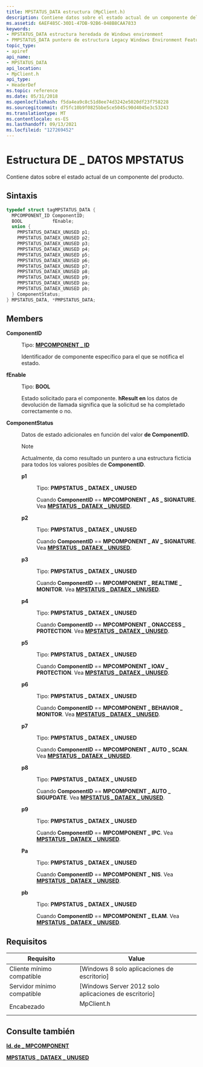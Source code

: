 ```yaml
---
title: MPSTATUS_DATA estructura (MpClient.h)
description: Contiene datos sobre el estado actual de un componente del producto.
ms.assetid: 6AEF485C-30D1-47DB-92B6-048B8CAA7833
keywords:
- MPSTATUS_DATA estructura heredada de Windows environment
- PMPSTATUS_DATA puntero de estructura Legacy Windows Environment Features
topic_type:
- apiref
api_name:
- MPSTATUS_DATA
api_location:
- MpClient.h
api_type:
- HeaderDef
ms.topic: reference
ms.date: 05/31/2018
ms.openlocfilehash: f5da4ea9c8c51d8ee74d3242e5020df23f758228
ms.sourcegitcommit: d75fc10b9f0825bbe5ce5045c90d4045e3c53243
ms.translationtype: MT
ms.contentlocale: es-ES
ms.lasthandoff: 09/13/2021
ms.locfileid: "127269452"
---
```

# <a name="mpstatus_data-structure"></a>Estructura DE \_ DATOS MPSTATUS

Contiene datos sobre el estado actual de un componente del producto.

## <a name="syntax"></a>Sintaxis


```C++
typedef struct tagMPSTATUS_DATA {
  MPCOMPONENT_ID ComponentID;
  BOOL           fEnable;
  union {
    PMPSTATUS_DATAEX_UNUSED p1;
    PMPSTATUS_DATAEX_UNUSED p2;
    PMPSTATUS_DATAEX_UNUSED p3;
    PMPSTATUS_DATAEX_UNUSED p4;
    PMPSTATUS_DATAEX_UNUSED p5;
    PMPSTATUS_DATAEX_UNUSED p6;
    PMPSTATUS_DATAEX_UNUSED p7;
    PMPSTATUS_DATAEX_UNUSED p8;
    PMPSTATUS_DATAEX_UNUSED p9;
    PMPSTATUS_DATAEX_UNUSED pa;
    PMPSTATUS_DATAEX_UNUSED pb;
  } ComponentStatus;
} MPSTATUS_DATA, *PMPSTATUS_DATA;
```



## <a name="members"></a>Members

<dl> <dt>

**ComponentID**
</dt> <dd>

Tipo: **[ **MPCOMPONENT \_ ID**](mpcomponent-id.md)**

</dd> <dd>

Identificador de componente específico para el que se notifica el estado.

</dd> <dt>

**fEnable**
</dt> <dd>

Tipo: **BOOL**

</dd> <dd>

Estado solicitado para el componente. **hResult en** los datos de devolución de llamada significa que la solicitud se ha completado correctamente o no.

</dd> <dt>

**ComponentStatus**
</dt> <dd>

Datos de estado adicionales en función del valor **de ComponentID.**

> [!Note]  
> Actualmente, da como resultado un puntero a una estructura ficticia para todos los valores posibles de **ComponentID**.

 

<dl> <dt>

**p1**
</dt> <dd>

Tipo: **PMPSTATUS \_ DATAEX \_ UNUSED**

</dd> <dd>

Cuando **ComponentID**  ==  **MPCOMPONENT \_ AS \_ SIGNATURE**. Vea [**MPSTATUS \_ DATAEX \_ UNUSED**](mpstatus-dataex-unused.md).

</dd> <dt>

**p2**
</dt> <dd>

Tipo: **PMPSTATUS \_ DATAEX \_ UNUSED**

</dd> <dd>

Cuando **ComponentID**  ==  **MPCOMPONENT \_ AV \_ SIGNATURE**. Vea [**MPSTATUS \_ DATAEX \_ UNUSED**](mpstatus-dataex-unused.md).

</dd> <dt>

**p3**
</dt> <dd>

Tipo: **PMPSTATUS \_ DATAEX \_ UNUSED**

</dd> <dd>

Cuando **ComponentID**  ==  **MPCOMPONENT \_ REALTIME \_ MONITOR**. Vea [**MPSTATUS \_ DATAEX \_ UNUSED**](mpstatus-dataex-unused.md).

</dd> <dt>

**p4**
</dt> <dd>

Tipo: **PMPSTATUS \_ DATAEX \_ UNUSED**

</dd> <dd>

Cuando **ComponentID**  ==  **MPCOMPONENT \_ ONACCESS \_ PROTECTION**. Vea [**MPSTATUS \_ DATAEX \_ UNUSED**](mpstatus-dataex-unused.md).

</dd> <dt>

**p5**
</dt> <dd>

Tipo: **PMPSTATUS \_ DATAEX \_ UNUSED**

</dd> <dd>

Cuando **ComponentID**  ==  **MPCOMPONENT \_ IOAV \_ PROTECTION**. Vea [**MPSTATUS \_ DATAEX \_ UNUSED**](mpstatus-dataex-unused.md).

</dd> <dt>

**p6**
</dt> <dd>

Tipo: **PMPSTATUS \_ DATAEX \_ UNUSED**

</dd> <dd>

Cuando **ComponentID**  ==  **MPCOMPONENT \_ BEHAVIOR \_ MONITOR**. Vea [**MPSTATUS \_ DATAEX \_ UNUSED**](mpstatus-dataex-unused.md).

</dd> <dt>

**p7**
</dt> <dd>

Tipo: **PMPSTATUS \_ DATAEX \_ UNUSED**

</dd> <dd>

Cuando **ComponentID**  ==  **MPCOMPONENT \_ AUTO \_ SCAN**. Vea [**MPSTATUS \_ DATAEX \_ UNUSED**](mpstatus-dataex-unused.md).

</dd> <dt>

**p8**
</dt> <dd>

Tipo: **PMPSTATUS \_ DATAEX \_ UNUSED**

</dd> <dd>

Cuando **ComponentID**  ==  **MPCOMPONENT \_ AUTO \_ SIGUPDATE**. Vea [**MPSTATUS \_ DATAEX \_ UNUSED**](mpstatus-dataex-unused.md).

</dd> <dt>

**p9**
</dt> <dd>

Tipo: **PMPSTATUS \_ DATAEX \_ UNUSED**

</dd> <dd>

Cuando **ComponentID**  ==  **MPCOMPONENT \_ IPC**. Vea [**MPSTATUS \_ DATAEX \_ UNUSED**](mpstatus-dataex-unused.md).

</dd> <dt>

**Pa**
</dt> <dd>

Tipo: **PMPSTATUS \_ DATAEX \_ UNUSED**

</dd> <dd>

Cuando **ComponentID**  ==  **MPCOMPONENT \_ NIS**. Vea [**MPSTATUS \_ DATAEX \_ UNUSED**](mpstatus-dataex-unused.md).

</dd> <dt>

**pb**
</dt> <dd>

Tipo: **PMPSTATUS \_ DATAEX \_ UNUSED**

</dd> <dd>

Cuando **ComponentID**  ==  **MPCOMPONENT \_ ELAM**. Vea [**MPSTATUS \_ DATAEX \_ UNUSED**](mpstatus-dataex-unused.md).

</dd> </dl> </dd> </dl>

## <a name="requirements"></a>Requisitos



| Requisito | Value |
|-------------------------------------|---------------------------------------------------------------------------------------|
| Cliente mínimo compatible<br/> | \[Windows 8 solo aplicaciones de escritorio\]<br/>                                            |
| Servidor mínimo compatible<br/> | \[Windows Server 2012 solo aplicaciones de escritorio\]<br/>                                  |
| Encabezado<br/>                   | <dl> <dt>MpClient.h</dt> </dl> |



## <a name="see-also"></a>Consulte también

<dl> <dt>

[**Id. de \_ MPCOMPONENT**](mpcomponent-id.md)
</dt> <dt>

[**MPSTATUS \_ DATAEX \_ UNUSED**](mpstatus-dataex-unused.md)
</dt> </dl>

 

 





